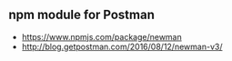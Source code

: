 


## npm module for Postman
* https://www.npmjs.com/package/newman
* http://blog.getpostman.com/2016/08/12/newman-v3/
